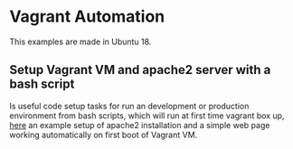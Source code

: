 # Vagrant Automation

This examples are made in Ubuntu 18.

## Setup Vagrant VM and apache2 server with a bash script

Is useful code setup tasks for run an development or
production environment from bash scripts, which will run
at first time vagrant box up, [here](./basic_provisioning/Vagrantfile) an example setup
of apache2 installation and a simple web page working
automatically on first boot of Vagrant VM.
